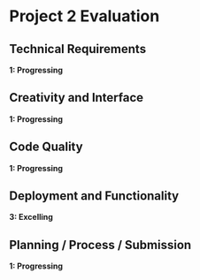# Project 2 Evaluation

## Technical Requirements
**1: Progressing**

## Creativity and Interface
**1: Progressing**

## Code Quality
**1: Progressing**

## Deployment and Functionality
**3: Excelling**


## Planning / Process / Submission
**1: Progressing**
